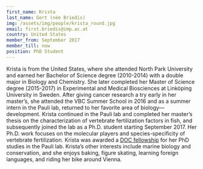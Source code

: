```yaml
---
first_name: Krista
last_name: Gert (née Briedis)
img: /assets/img/people/krista_round.jpg
email: first.briedis@imp.ac.at
country: United States
member_from: September 2017
member_till: now
position: PhD Student
---
```

Krista is from the United States, where she attended North Park University and earned her Bachelor of Science degree (2010-2014) with a double major in Biology and Chemistry. She later completed her Master of Science degree (2015-2017) in Experimental and Medical Biosciences at Linköping University in Sweden. After giving cancer research a try early in her master’s, she attended the VBC Summer School in 2016 and as a summer intern in the Pauli lab, returned to her favorite area of biology—development. Krista continued in the Pauli lab and completed her master’s thesis on the characterization of vertebrate fertilization factors in fish, and subsequently joined the lab as a Ph.D. student starting September 2017. Her Ph.D. work focuses on the molecular players and species-specificity of vertebrate fertilization. Krista was awarded a [DOC fellowship](https://stipendien.oeaw.ac.at/en/stipendien/doc) for her PhD studies in the Pauli lab. Krista’s other interests include marine biology and conservation, and she enjoys baking, figure skating, learning foreign languages, and riding her bike around Vienna.
